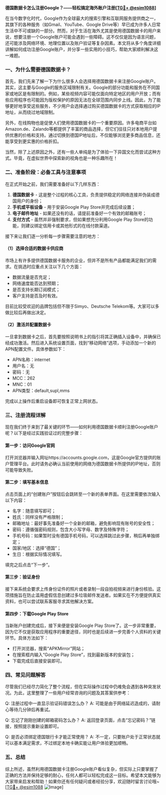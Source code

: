 **德国数据卡怎么注册Google？——轻松搞定海外账户注册[[TG💪+ @esim1088](https://t.me/s/esim1088)]**

在当今数字化时代，Google作为全球最大的搜索引擎和互联网服务提供商之一，其旗下的各种服务（如Gmail、YouTube、Google Drive等）早已成为许多人日常生活中不可或缺的一部分。然而，对于生活在海外尤其是使用德国数据卡的用户来说，想要注册一个Google账户可能会遇到一些障碍。这不仅仅是因为语言问题，还可能涉及网络环境、地理位置以及账户验证等复杂因素。本文将从多个角度详细讲解如何成功注册Google账户，并分享一些实用的小技巧，帮助大家顺利解决这一难题。

### 一、为什么需要德国数据卡？

首先，我们先来了解一下为什么很多人会选择用德国数据卡来注册Google账户。其实，这主要与Google的服务区域限制有关。Google的部分功能和服务在不同国家或地区是有限制的。例如，某些视频内容可能仅面向特定地区的用户开放；而有些应用程序也可能因为版权保护的原因无法在全球范围内同步上线。因此，为了能够更好地享受这些服务，不少用户会选择通过购买德国数据卡的方式获取相应的IP地址，从而绕过地域限制。

另外，在线购物也是促使人们使用德国数据卡的一个重要原因。许多电商平台如Amazon.de、Zalando等都提供了丰富的商品选择，但它们往往只对本地用户提供优惠的价格和支持。通过切换到德国IP地址后，不仅能够浏览更多商品信息，还能享受到更实惠的价格折扣。

当然，除了上述原因之外，还有一些人单纯是为了体验一下异国文化而尝试这种方式。毕竟，在虚拟世界中探索新的视角也是一种乐趣所在！

### 二、准备阶段：必备工具与注意事项

在正式开始之前，我们需要准备好以下几样东西：

1. **德国数据卡** - 这是整个过程的核心工具，负责提供稳定的网络连接并伪装成德国用户的身份；
2. **手机或平板设备** - 用于安装Google Play Store并完成后续设置；
3. **电子邮件地址** - 如果还没有的话，请提前准备好一个有效的邮箱账号；
4. **支付方式** - 虽然并非强制要求，但如果想充分利用Google Play Store的功能，则建议绑定信用卡或其他形式的在线付款渠道。

接下来让我们逐一分析每一步骤需要注意的地方：

#### （1）选择合适的数据卡供应商

市场上有许多提供德国数据卡服务的企业，但并不是所有产品都能满足我们的需求。在挑选时应重点关注以下几个方面：
- 数据流量是否充足；
- 网络速度能否达到预期；
- 是否支持长期订阅模式；
- 客户支持是否及时有效。

目前比较受欢迎的品牌包括但不限于Simyo、Deutsche Telekom等。大家可以多做比较后再做出决定。

#### （2）激活并配置数据卡

一旦拿到数据卡之后，首先要按照说明书上的指引将其正确插入设备中，并确保已经成功激活。然后进入系统设置页面，找到“移动网络”选项，手动添加一个新的APN配置文件。具体参数如下：
- APN名称：internet
- 用户名：无
- 密码：无
- MCC：262
- MNC：01
- APN类型：default,supl,mms

完成以上操作后重启设备即可恢复正常上网状态。

### 三、注册流程详解

现在我们终于来到了最关键的环节——如何利用德国数据卡顺利注册Google账户呢？以下是经过实践验证过的完整步骤：

#### 第一步：访问Google官网

打开浏览器并输入网址https://accounts.google.com，这是Google官方提供的账户管理平台。此时请务必确认当前使用的网络为德国数据卡所提供的IP地址，否则可能导致失败。

#### 第二步：填写基本信息

点击页面上的“创建账户”按钮后会跳转至一个新的表单界面。在这里需要依次输入以下内容：
- 名字：随意填写即可；
- 姓氏：同样没有严格限制；
- 邮箱地址：最好事先准备好一个全新的邮箱，避免影响现有账号的安全性；
- 密码：遵循强密码规则，包含大小写字母、数字及特殊字符；
- 手机号码：如果暂时没有德国手机号码，可以选择跳过此步骤，稍后再单独绑定；
- 国家/地区：选择“德国”；
- 生日：根据实际情况填写。

填完之后点击“下一步”。

#### 第三步：验证身份

接下来系统会要求上传身份证件的照片或者录制一段自拍视频来进行身份核验。这项措施旨在防止滥用虚假信息创建过多垃圾邮件发送者。如果实在不方便提供真实资料，也可以尝试联系客服寻求其他解决方案。

#### 第四步：下载Google Play Store

当新账户创建完成后，接下来便是安装Google Play Store了。这一步非常重要，因为它不仅是获取应用程序的重要途径，同时也是后续进一步完善个人资料的关键环节。具体方法如下：
- 打开浏览器，搜索“APKMirror”网站；
- 在搜索框内输入“Google Play Store”，找到最新版本的安装包；
- 下载完成后直接安装即可。

### 四、常见问题解答

尽管我们已经尽力简化了整个流程，但在实际操作过程中仍难免会遇到各种突发状况。为此，这里整理了一些用户经常咨询的问题及其答案供参考：

Q: 注册过程中一直显示验证码错误怎么办？
A: 可能是由于网络延迟造成的，请耐心等待几分钟后再重试。

Q: 忘记了刚刚创建的邮箱密码怎么办？
A: 返回登录页面，点击“忘记密码？”链接，按照提示重新设置即可。

Q: 是否必须绑定德国银行卡才能正常使用？
A: 不一定，只要账户处于正常状态就可以基本满足需求，不过绑定本地卡确实能让用户体验更加顺畅。

### 五、总结

综上所述，虽然利用德国数据卡注册Google账户看似复杂，但实际上只要掌握了正确的方法并保持足够的耐心，任何人都可以轻松完成这一目标。希望本文能够为大家带来启发和帮助！如果你还有任何疑问或者经验分享，欢迎随时留言讨论哦~ [[TG💪+ @esim1088](https://t.me/s/esim1088) ![Image](https://i.postimg.cc/4NQfJmqS/Snipaste-2025-05-13-00-14-12.png)]
